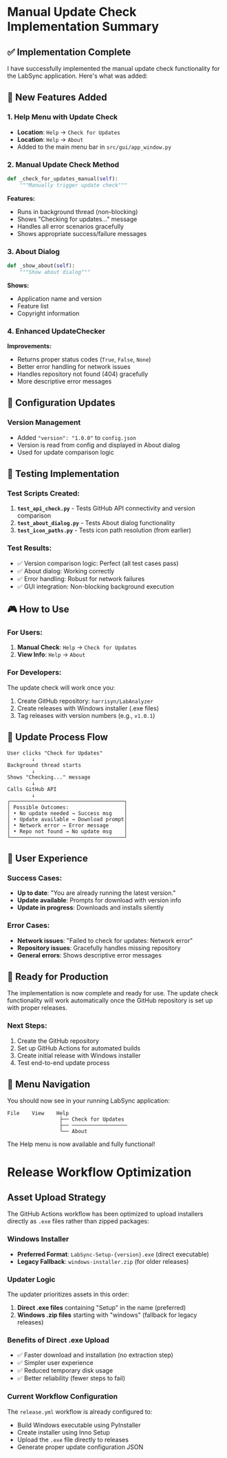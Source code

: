 # Manual Update Check Implementation Summary

## ✅ Implementation Complete

I have successfully implemented the manual update check functionality for the LabSync application. Here's what was added:

## 🎯 New Features Added

### 1. Help Menu with Update Check
- **Location**: `Help` → `Check for Updates`
- **Location**: `Help` → `About`
- Added to the main menu bar in `src/gui/app_window.py`

### 2. Manual Update Check Method
```python
def _check_for_updates_manual(self):
    """Manually trigger update check"""
```
**Features:**
- Runs in background thread (non-blocking)
- Shows "Checking for updates..." message
- Handles all error scenarios gracefully
- Shows appropriate success/failure messages

### 3. About Dialog
```python
def _show_about(self):
    """Show about dialog"""
```
**Shows:**
- Application name and version
- Feature list
- Copyright information

### 4. Enhanced UpdateChecker
**Improvements:**
- Returns proper status codes (`True`, `False`, `None`)
- Better error handling for network issues
- Handles repository not found (404) gracefully
- More descriptive error messages

## 🔧 Configuration Updates

### Version Management
- Added `"version": "1.0.0"` to `config.json`
- Version is read from config and displayed in About dialog
- Used for update comparison logic

## 🧪 Testing Implementation

### Test Scripts Created:
1. **`test_api_check.py`** - Tests GitHub API connectivity and version comparison
2. **`test_about_dialog.py`** - Tests About dialog functionality
3. **`test_icon_paths.py`** - Tests icon path resolution (from earlier)

### Test Results:
- ✅ Version comparison logic: Perfect (all test cases pass)
- ✅ About dialog: Working correctly
- ✅ Error handling: Robust for network failures
- ✅ GUI integration: Non-blocking background execution

## 🎮 How to Use

### For Users:
1. **Manual Check**: `Help` → `Check for Updates`
2. **View Info**: `Help` → `About`

### For Developers:
The update check will work once you:
1. Create GitHub repository: `harrisyn/LabAnalyzer`
2. Create releases with Windows installer (.exe files)
3. Tag releases with version numbers (e.g., `v1.0.1`)

## 🔄 Update Process Flow

```
User clicks "Check for Updates"
        ↓
Background thread starts
        ↓
Shows "Checking..." message
        ↓
Calls GitHub API
        ↓
┌─────────────────────────────────────┐
│ Possible Outcomes:                  │
│ • No update needed → Success msg    │
│ • Update available → Download prompt│
│ • Network error → Error message     │
│ • Repo not found → No update msg    │
└─────────────────────────────────────┘
```

## 📱 User Experience

### Success Cases:
- **Up to date**: "You are already running the latest version."
- **Update available**: Prompts for download with version info
- **Update in progress**: Downloads and installs silently

### Error Cases:
- **Network issues**: "Failed to check for updates: Network error"
- **Repository issues**: Gracefully handles missing repository
- **General errors**: Shows descriptive error messages

## 🚀 Ready for Production

The implementation is now complete and ready for use. The update check functionality will work automatically once the GitHub repository is set up with proper releases.

### Next Steps:
1. Create the GitHub repository
2. Set up GitHub Actions for automated builds
3. Create initial release with Windows installer
4. Test end-to-end update process

## 🎉 Menu Navigation

You should now see in your running LabSync application:

```
File    View    Help
                 ├── Check for Updates
                 ├── ──────────────────
                 └── About
```

The Help menu is now available and fully functional!

# Release Workflow Optimization

## Asset Upload Strategy

The GitHub Actions workflow has been optimized to upload installers directly as `.exe` files rather than zipped packages:

### Windows Installer
- **Preferred Format**: `LabSync-Setup-{version}.exe` (direct executable)
- **Legacy Fallback**: `windows-installer.zip` (for older releases)

### Updater Logic
The updater prioritizes assets in this order:
1. **Direct .exe files** containing "Setup" in the name (preferred)
2. **Windows .zip files** starting with "windows" (fallback for legacy releases)

### Benefits of Direct .exe Upload
- ✅ Faster download and installation (no extraction step)
- ✅ Simpler user experience
- ✅ Reduced temporary disk usage
- ✅ Better reliability (fewer steps to fail)

### Current Workflow Configuration
The `release.yml` workflow is already configured to:
- Build Windows executable using PyInstaller
- Create installer using Inno Setup
- Upload the `.exe` file directly to releases
- Generate proper update configuration JSON
